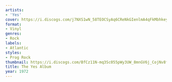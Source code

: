 ```yaml
---
artists:
- 'Yes'
cover: https://i.discogs.com/j7NXS1wN_58TEOCSyAq6CReNkGIenlmA4qFkMbhkeyE/rs:fit/g:sm/q:90/h:600/w:600/czM6Ly9kaXNjb2dz/LWRhdGFiYXNlLWlt/YWdlcy9SLTUxMzg5/MjAtMTM5MDc3NDMx/OC02NzQyLmpwZWc.jpeg
format:
- Vinyl
genres:
- Rock
labels:
- Atlantic
styles:
- Prog Rock
thumbnail: https://i.discogs.com/BfCz11N-mq3Sc055pWy3UW_8mnGV6j_CojNv8fKea9M/rs:fit/g:sm/q:40/h:150/w:150/czM6Ly9kaXNjb2dz/LWRhdGFiYXNlLWlt/YWdlcy9SLTUxMzg5/MjAtMTM5MDc3NDMx/OC02NzQyLmpwZWc.jpeg
title: The Yes Album
year: 1972
---
```

